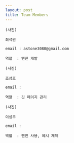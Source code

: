 ```yaml
---
layout: post
title: Team Members
---
```


```
(사진)

최석원

email : astone3080@gmail.com

역할  : 엔진 개발

```

```
(사진)

조성호 

email : 

역할  : 깃 페이지 관리
```

```
(사진)

이성주

email :

역할  : 엔진 사용, 예시 제작
```
